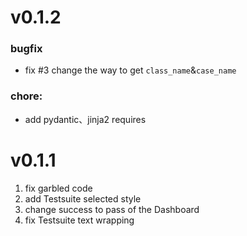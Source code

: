 # v0.1.2
### bugfix
- fix #3 change the way to get ``class_name``&``case_name``
### chore:
- add pydantic、jinja2 requires

# v0.1.1

1. fix garbled code
2. add Testsuite selected style
3. change success to pass of the Dashboard 
4. fix Testsuite text wrapping